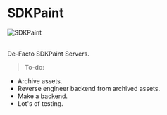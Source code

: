 # SDKPaint
<p><img align="center" src="https://avatars.githubusercontent.com/u/130017968?s=200&v=4" alt="SDKPaint" /></p>
<br>
De-Facto SDKPaint Servers.

> To-do:<br>
- Archive assets.
- Reverse engineer backend from archived assets.
- Make a backend.
- Lot's of testing.

